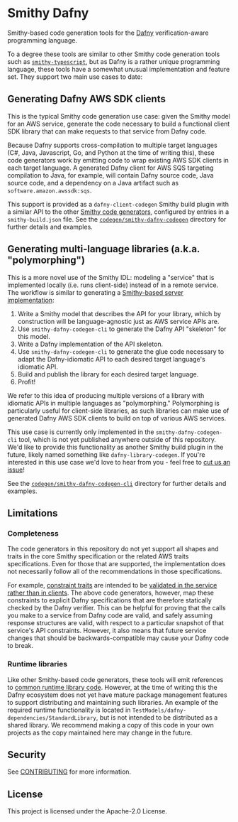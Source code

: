 # Smithy Dafny

Smithy-based code generation tools for the [Dafny](https://dafny.org) verification-aware programming language.

To a degree these tools are similar to other Smithy code generation tools
such as [`smithy-typescript`](https://github.com/awslabs/smithy-typescript),
but as Dafny is a rather unique programming language,
these tools have a somewhat unusual implementation and feature set.
They support two main use cases to date:

## Generating Dafny AWS SDK clients

This is the typical Smithy code generation use case:
given the Smithy model for an AWS service,
generate the code necessary to build a functional client SDK library
that can make requests to that service from Dafny code.

Because Dafny supports cross-compilation to multiple target languages
(C#, Java, Javascript, Go, and Python at the time of writing this),
these code generators work by emitting code to wrap existing AWS SDK clients in each target language.
A generated Dafny client for AWS SQS targeting compilation to Java, for example,
will contain Dafny source code, Java source code,
and a dependency on a Java artifact such as `software.amazon.awssdk:sqs`.

This support is provided as a `dafny-client-codegen` Smithy build plugin
with a similar API to the other 
[Smithy code generators](https://smithy.io/2.0/implementations.html#client-code-generators),
configured by entries in a `smithy-build.json` file. 
See the [`codegen/smithy-dafny-codegen`](codegen/smithy-dafny-codegen) directory for
further details and examples.

## Generating multi-language libraries (a.k.a. "polymorphing")

This is a more novel use of the Smithy IDL: modeling a "service" that is implemented locally (i.e. runs client-side) instead of in a remote service.
The workflow is similar to generating a [Smithy-based server implementation](https://smithy.io/2.0/ts-ssdk/index.html):

1. Write a Smithy model that describes the API for your library,
   which by construction will be language-agnostic just as AWS service APIs are.
2. Use `smithy-dafny-codegen-cli` to generate the Dafny API "skeleton" for this model.
3. Write a Dafny implementation of the API skeleton.
4. Use `smithy-dafny-codegen-cli` to generate the glue code
   necessary to adapt the Dafny-idiomatic API to each desired target language's idiomatic API.
5. Build and publish the library for each desired target language.
6. Profit!

We refer to this idea of producing multiple versions of a library with idiomatic APIs in multiple languages as "polymorphing."
Polymorphing is particularly useful for client-side libraries,
as such libraries can make use of generated Dafny AWS SDK clients to build on top of various AWS services.

This use case is currently only implemented in the `smithy-dafny-codegen-cli` tool, 
which is not yet published anywhere outside of this repository.
We'd like to provide this functionality as another Smithy build plugin in the future, 
likely named something like `dafny-library-codegen`.
If you're interested in this use case we'd love to hear from you -
feel free to [cut us an issue](https://github.com/smithy-lang/smithy-dafny/issues/new)!

See the [`codegen/smithy-dafny-codegen-cli`](codegen/smithy-dafny-codegen-cli) directory for further details and examples.

## Limitations

### Completeness

The code generators in this repository do not yet support all shapes and traits in the core Smithy specification
or the related AWS traits specifications.
Even for those that are supported, the implementation does not necessarily follow all of the recommendations
in those specifications.

For example, [constraint traits](https://smithy.io/2.0/spec/constraint-traits.html) are intended to 
be [validated in the service rather than in clients](https://smithy.io/2.0/guides/building-codegen/mapping-shapes-to-languages.html?highlight=client%20side%20validation#should-clients-enforce-constraint-traits).
The above code generators, however, map these constraints to explicit Dafny specifications
that are therefore statically checked by the Dafny verifier.
This can be helpful for proving that the calls you make to a service from Dafny code are valid,
and safely assuming response structures are valid,
with respect to a particular snapshot of that service's API constraints.
However, it also means that future service changes that should be backwards-compatible may cause your Dafny code to break.

### Runtime libraries

Like other Smithy-based code generators, these tools will emit references to 
[common runtime library code](https://smithy.io/2.0/guides/building-codegen/overview-and-concepts.html#runtime-libraries).
However, at the time of writing this the Dafny ecosystem does not yet have mature package management features
to support distributing and maintaining such libraries.
An example of the required runtime functionality is located in
`TestModels/dafny-dependencies/StandardLibrary`,
but is not intended to be distributed as a shared library.
We recommend making a copy of this code in your own projects
as the copy maintained here may change in the future.

## Security

See [CONTRIBUTING](CONTRIBUTING.md#security-issue-notifications) for more information.

## License

This project is licensed under the Apache-2.0 License.
